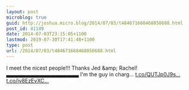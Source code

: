 ```yaml
---
layout: post
microblog: true
guid: http://joshua.micro.blog/2014/07/03/t484671668468850688.html
post_id: 41149
date: 2014-07-03T23:15:05+1100
lastmod: 2019-07-30T17:41:48+1100
type: post
url: /2014/07/03/t484671668468850688.html
---
```

I meet the nicest people!!! Thanks Jed &amp;amp; Rachel! ▃▃▃▃▃▃▃▃▃▃▃▃▃▃▃▃▃▃
I'm the guy in charg... [t.co/QUTJp0J9s...](http://t.co/QUTJp0J9sX) [t.co/jv8EzEvXC...](http://t.co/jv8EzEvXC4)

